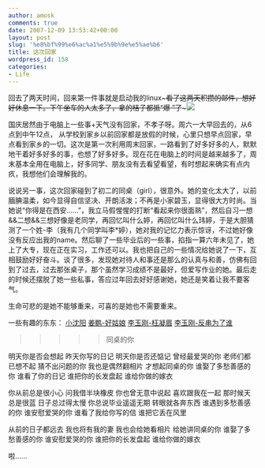 ```yaml
---
author: amosk
comments: true
date: 2007-12-09 13:53:42+00:00
layout: post
slug: '%e8%bf%99%e6%ac%a1%e5%9b%9e%e5%ae%b6'
title: 这次回家
wordpress_id: 158
categories:
- Life
---
```


回去了两天时间，回来第一件事就是启动我的linux~~~看了这两天积攒的邮件，想好好休息一下。下午坐车的人太多了，拿的桔子都抵“爆 ”了~~~![](http://tucom.cn/sjpic/20051016101211.gif)

国庆居然由于电脑上一些事+天气没有回家，不孝子呀。周六一大早回去的，从6点到中午12点， 从学校到家乡以前回家都是放假的时候，心里只想早点回家，早点看到家乡的一切。这次是第一次利用周末回家，一路看到了好多好多的人，默默地干着好多好多的事，也想了好多好多。现在花在电脑上的时间是越来越多了，周末基本全用在电脑上，好多同学、朋友没有去看望看望，有时想起来确实有点内疚，我想他们会理解我的。

说说另一事，这次回家碰到了初二的同桌（girl），很意外。她的变化太大了，以前腼腆温柔，如今显得自信坚决、开朗活泼；不再是小家碧玉，显得很大方时尚。当她说“你得是在西安……”，我立马假惺惺的打断“看起来你很面熟”，然后自习一想&&二想&&三想好像是老同学，再回忆叫什么婷，再回忆叫什么玮婷，于是大胆猜测了一个姓-李（我有几个同学叫李*婷），她对我的记忆力表示惊讶，不过她好像没有反应出我的name。然后聊了一些毕业后的一些事，掐指一算六年未见了，她上了大专，现在正在实习，工作还可以。我也把自己的一些情况给她说了一下，互相鼓励好好奋斗。谈了很多，发现她对待人和事还是那么的认真与和善，仿佛有回到了过去，过去那张桌子，那个虽然学习成绩不是最好，但爱写作业的她。最后走的时候还摆脱了她一些私事，答应过年回去好好感谢她，她还是笑着让我不要客气。

生命可悲的是她不能够重来，可喜的是她也不需要重来。

一些有趣的东东：  [小沈阳](http://www.56.com/u67/v_MjQ1OTExMjg.html)  [姜鹏-好姑娘](http://www.56.com/u25/v_MjMzNzY4NjI.html) [李玉刚-枉凝眉](http://www.56.com/u76/v_MjQ1NzI3NDU.html)  [](http://www.56.com/u76/v_MjQ1NzI3NDU.html)[李玉刚-反串为了谁](http://www.56.com/u87/v_MjQzODA0NzY.html)

[ ](http://www.56.com/u67/v_MjQ1OTExMjg.html)


> 

>
>> 

>>
>>> 

>>>
>>>> 

>>>>
>>>>> <!-- more --> 同桌的你
>>>> 
>>>> 
明天你是否会想起
昨天你写的日记
明天你是否还惦记
曾经最爱哭的你
老师们都已想不起
猜不出问题的你
我也是偶然翻相片
才想起同桌的你
谁娶了多愁善感的你
谁看了你的日记
谁把你的长发盘起
谁给你做的嫁衣

你从前总是很小心
问我借半块橡皮
你也曾无意中说起
喜欢跟我在一起
那时候天总是很蓝
日子总过得太慢
你总说毕业遥遥无期
转眼就各奔东西
谁遇到多愁善感的你
谁安慰爱哭的你
谁看了我给你写的信
谁把它丢在风里

从前的日子都远去
我也将有我的妻
我也会给她看相片
给她讲同桌的你
谁娶了多愁善感的你
谁安慰爱哭的你
谁把你的长发盘起
谁给你做的嫁衣

啦......
>>> 
>>> 

>> 
>> 

> 
> 

